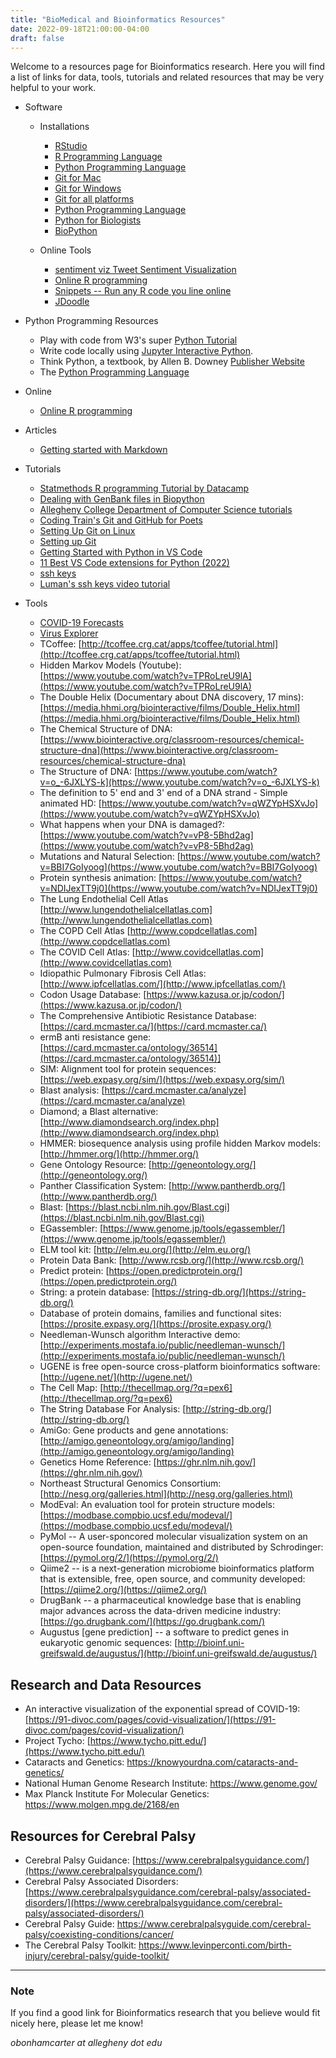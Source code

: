 ```yaml
---
title: "BioMedical and Bioinformatics Resources"
date: 2022-09-18T21:00:00-04:00
draft: false
---
```


Welcome to a resources page for Bioinformatics research. Here you will find a list of links for data, tools, tutorials and related resources that may be very helpful to your work.

* Software
  * Installations
    * [RStudio](https://posit.co/)
    * [R Programming Language](https://cran.rstudio.com/)
    * [Python Programming Language](https://www.python.org/downloads/)
    * [Git for Mac](https://mac.github.com/)
    * [Git for Windows](https://windows.github.com/)
    * [Git for all platforms](https://git-scm.com/)
    * [Python Programming Language](https://www.python.org/downloads/)
    * [Python for Biologists](https://www.pythonforbiologists.org/)
    * [BioPython](http://biopython.org/DIST/docs/tutorial/Tutorial.html)

  * Online Tools

    * [sentiment viz Tweet Sentiment Visualization](https://www.csc2.ncsu.edu/faculty/healey/tweet_viz/tweet_app/)
    * [Online R programming](https://www.jdoodle.com/execute-r-online/)
    * [Snippets -- Run any R code you line online](https://rdrr.io/snippets/)
    * [JDoodle](https://www.jdoodle.com/execute-r-online/)

* Python Programming Resources

  * Play with code from W3's super [Python Tutorial](https://www.w3schools.com/python/)
  * Write code locally using [Jupyter Interactive Python](http://oliverbonhamcarter.com/live/).
  * Think Python, a textbook, by Allen B. Downey [Publisher Website](https://greenteapress.com/wp/)
  * The [Python Programming Language](https://www.python.org/downloads/)

* Online

    * [Online R programming](https://www.jdoodle.com/execute-r-online/)

* Articles

  * [Getting started with Markdown](https://www.markdownguide.org/getting-started/)

* Tutorials

  * [Statmethods R programming Tutorial by Datacamp](https://www.statmethods.net/)
  * [Dealing with GenBank files in Biopython](https://warwick.ac.uk/fac/sci/moac/people/students/peter_cock/python/genbank/)
  * [Allegheny College Department of Computer Science tutorials](https://www.youtube.com/playlist?list=PLsYZRXov75ZHSwWiCk0-jd1RcTuu_-zmD)
  * [Coding Train's Git and GitHub for Poets](https://www.youtube.com/playlist?list=PLRqwX-V7Uu6ZF9C0YMKuns9sLDzK6zoiV)
  * [Setting Up Git on Linux](https://www.digitalocean.com/community/tutorials/how-to-install-git-on-ubuntu-20-04)
  * [Setting up Git](https://swcarpentry.github.io/git-novice/02-setup/index.html)
  * [Getting Started with Python in VS Code](https://code.visualstudio.com/docs/python/python-tutorial)
  * [11 Best VS Code extensions for Python (2022)](https://towardsthecloud.com/best-vscode-extensions-python)
  * [ssh keys](https://www.ssh.com/ssh/keygen/)
  * [Luman's ssh keys video tutorial](https://www.youtube.com/watch?v=qEPjUGQFmzQ&list=PLsYZRXov75ZHSwWiCk0-jd1RcTuu_-zmD)

* Tools

  * [COVID-19 Forecasts](https://www.cdc.gov/coronavirus/2019-ncov/science/forecasting/forecasting-us.html)
  * [Virus Explorer](https://www.biointeractive.org/classroom-resources/virus-explorer)
  * TCoffee: [http://tcoffee.crg.cat/apps/tcoffee/tutorial.html](http://tcoffee.crg.cat/apps/tcoffee/tutorial.html)
  * Hidden Markov Models (Youtube): [https://www.youtube.com/watch?v=TPRoLreU9lA](https://www.youtube.com/watch?v=TPRoLreU9lA)
  * The Double Helix (Documentary about DNA discovery, 17 mins): [https://media.hhmi.org/biointeractive/films/Double_Helix.html](https://media.hhmi.org/biointeractive/films/Double_Helix.html)
  * The Chemical Structure of DNA: [https://www.biointeractive.org/classroom-resources/chemical-structure-dna](https://www.biointeractive.org/classroom-resources/chemical-structure-dna)
  * The Structure of DNA: [https://www.youtube.com/watch?v=o_-6JXLYS-k](https://www.youtube.com/watch?v=o_-6JXLYS-k)
  * The definition to 5' end and 3' end of a DNA strand - Simple animated HD: [https://www.youtube.com/watch?v=qWZYpHSXvJo](https://www.youtube.com/watch?v=qWZYpHSXvJo)
  * What happens when your DNA is damaged?: [https://www.youtube.com/watch?v=vP8-5Bhd2ag](https://www.youtube.com/watch?v=vP8-5Bhd2ag)
  * Mutations and Natural Selection: [https://www.youtube.com/watch?v=BBI7GoIyoog](https://www.youtube.com/watch?v=BBI7GoIyoog)
  * Protein synthesis animation: [https://www.youtube.com/watch?v=NDIJexTT9j0](https://www.youtube.com/watch?v=NDIJexTT9j0)
  * The Lung Endothelial Cell Atlas [http://www.lungendothelialcellatlas.com](http://www.lungendothelialcellatlas.com)
  * The COPD Cell Atlas [http://www.copdcellatlas.com](http://www.copdcellatlas.com)
  * The COVID Cell Atlas: [http://www.covidcellatlas.com](http://www.covidcellatlas.com)
  * Idiopathic Pulmonary Fibrosis Cell Atlas: [http://www.ipfcellatlas.com/](http://www.ipfcellatlas.com/)
  * Codon Usage Database: [https://www.kazusa.or.jp/codon/](https://www.kazusa.or.jp/codon/)
  * The Comprehensive Antibiotic Resistance Database: [https://card.mcmaster.ca/](https://card.mcmaster.ca/)
  * ermB anti resistance gene: [https://card.mcmaster.ca/ontology/36514](https://card.mcmaster.ca/ontology/36514)]
  * SIM: Alignment tool for protein sequences: [https://web.expasy.org/sim/](https://web.expasy.org/sim/)
  * Blast analysis: [https://card.mcmaster.ca/analyze](https://card.mcmaster.ca/analyze)
  * Diamond; a Blast alternative: [http://www.diamondsearch.org/index.php](http://www.diamondsearch.org/index.php)
  * HMMER: biosequence analysis using profile hidden Markov models: [http://hmmer.org/](http://hmmer.org/)
  * Gene Ontology Resource: [http://geneontology.org/](http://geneontology.org/)
  * Panther Classification System: [http://www.pantherdb.org/](http://www.pantherdb.org/)
  * Blast: [https://blast.ncbi.nlm.nih.gov/Blast.cgi](https://blast.ncbi.nlm.nih.gov/Blast.cgi)
  * EGassembler: [https://www.genome.jp/tools/egassembler/](https://www.genome.jp/tools/egassembler/)
  * ELM tool kit: [http://elm.eu.org/](http://elm.eu.org/)
  * Protein Data Bank: [http://www.rcsb.org/](http://www.rcsb.org/)
  * Predict protein: [https://open.predictprotein.org/](https://open.predictprotein.org/)
  * String: a protein database: [https://string-db.org/](https://string-db.org/)
  * Database of protein domains, families and functional sites: [https://prosite.expasy.org/](https://prosite.expasy.org/)
  * Needleman-Wunsch algorithm Interactive demo: [http://experiments.mostafa.io/public/needleman-wunsch/](http://experiments.mostafa.io/public/needleman-wunsch/)
  * UGENE is free open-source cross-platform bioinformatics software: [http://ugene.net/](http://ugene.net/)
  * The Cell Map: [http://thecellmap.org/?q=pex6](http://thecellmap.org/?q=pex6)
  * The String Database For Analysis: [http://string-db.org/](http://string-db.org/)
  * AmiGo: Gene products and gene annotations: [http://amigo.geneontology.org/amigo/landing](http://amigo.geneontology.org/amigo/landing)
  * Genetics Home Reference: [https://ghr.nlm.nih.gov/](https://ghr.nlm.nih.gov/)
  * Northeast Structural Genomics Consortium: [http://nesg.org/galleries.html](http://nesg.org/galleries.html)
  * ModEval: An evaluation tool for protein structure models: [https://modbase.compbio.ucsf.edu/modeval/](https://modbase.compbio.ucsf.edu/modeval/)
  * PyMol -- A user-sponcored molecular visualization system on an open-source foundation, maintained and distributed by Schrodinger: [https://pymol.org/2/](https://pymol.org/2/)
  * Qiime2 -- is a next-generation microbiome bioinformatics platform that is extensible, free, open source, and community developed: [https://qiime2.org/](https://qiime2.org/)
  * DrugBank -- a pharmaceutical knowledge base that is enabling major advances across the data-driven medicine industry: [https://go.drugbank.com/](https://go.drugbank.com/)
  * Augustus [gene prediction] -- a software to predict genes in eukaryotic genomic sequences: [http://bioinf.uni-greifswald.de/augustus/](http://bioinf.uni-greifswald.de/augustus/)

## Research and Data Resources

* An interactive visualization of the exponential spread of COVID-19: [https://91-divoc.com/pages/covid-visualization/](https://91-divoc.com/pages/covid-visualization/)
* Project Tycho: [https://www.tycho.pitt.edu/](https://www.tycho.pitt.edu/)
* Cataracts and Genetics: https://knowyourdna.com/cataracts-and-genetics/
* National Human Genome Research Institute: https://www.genome.gov/
* Max Planck Institute For Molecular Genetics: https://www.molgen.mpg.de/2168/en

## Resources for Cerebral Palsy

* Cerebral Palsy Guidance: [https://www.cerebralpalsyguidance.com/](https://www.cerebralpalsyguidance.com/)
* Cerebral Palsy Associated Disorders: [https://www.cerebralpalsyguidance.com/cerebral-palsy/associated-disorders/](https://www.cerebralpalsyguidance.com/cerebral-palsy/associated-disorders/)
* Cerebral Palsy Guide: https://www.cerebralpalsyguide.com/cerebral-palsy/coexisting-conditions/cancer/
* The Cerebral Palsy Toolkit: https://www.levinperconti.com/birth-injury/cerebral-palsy/guide-toolkit/

---

### Note

If you find a good link for Bioinformatics research that you believe would fit nicely here, please let me know!

_obonhamcarter at allegheny dot edu_
